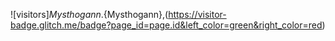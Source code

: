 ![visitors]${Mysthogann}.${Mysthogann},(https://visitor-badge.glitch.me/badge?page_id=page.id&left_color=green&right_color=red)
